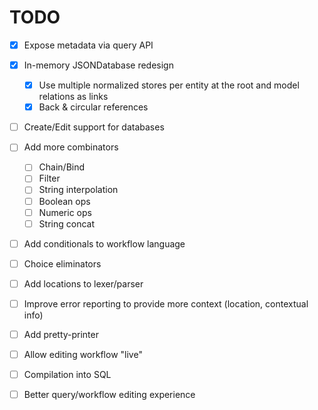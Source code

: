 # TODO

- [x] Expose metadata via query API

- [x] In-memory JSONDatabase redesign
  - [x] Use multiple normalized stores per entity at the root and model
        relations as links
  - [x] Back & circular references

- [ ] Create/Edit support for databases

- [ ] Add more combinators
  - [ ] Chain/Bind
  - [ ] Filter
  - [ ] String interpolation
  - [ ] Boolean ops
  - [ ] Numeric ops
  - [ ] String concat
- [ ] Add conditionals to workflow language
- [ ] Choice eliminators
- [ ] Add locations to lexer/parser
- [ ] Improve error reporting to provide more context (location, contextual
      info)
- [ ] Add pretty-printer
- [ ] Allow editing workflow "live"
- [ ] Compilation into SQL
- [ ] Better query/workflow editing experience
